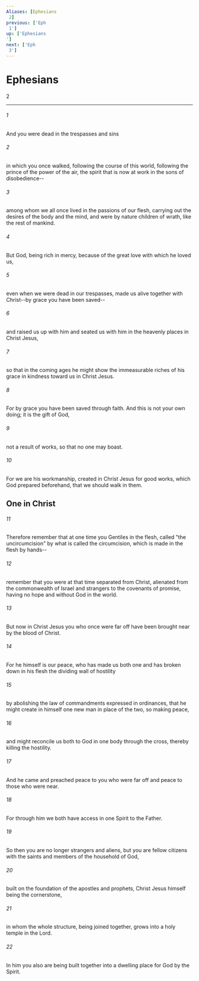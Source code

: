 ```yaml
---
Aliases: [Ephesians 2]
previous: ['Eph 1']
up: ['Ephesians']
next: ['Eph 3']
---
```

# Ephesians 2

***
 

###### 1 
And you were dead in the trespasses and sins  

###### 2 
in which you once walked, following the course of this world, following the prince of the power of the air, the spirit that is now at work in the sons of disobedience--  

###### 3 
among whom we all once lived in the passions of our flesh, carrying out the desires of the body and the mind, and were by nature children of wrath, like the rest of mankind.  

###### 4 
But God, being rich in mercy, because of the great love with which he loved us,  

###### 5 
even when we were dead in our trespasses, made us alive together with Christ--by grace you have been saved--  

###### 6 
and raised us up with him and seated us with him in the heavenly places in Christ Jesus,  

###### 7 
so that in the coming ages he might show the immeasurable riches of his grace in kindness toward us in Christ Jesus.  

###### 8 
For by grace you have been saved through faith. And this is not your own doing; it is the gift of God,  

###### 9 
not a result of works, so that no one may boast.  

###### 10 
For we are his workmanship, created in Christ Jesus for good works, which God prepared beforehand, that we should walk in them.  ## One in Christ  

###### 11 
Therefore remember that at one time you Gentiles in the flesh, called "the uncircumcision" by what is called the circumcision, which is made in the flesh by hands--  

###### 12 
remember that you were at that time separated from Christ, alienated from the commonwealth of Israel and strangers to the covenants of promise, having no hope and without God in the world.  

###### 13 
But now in Christ Jesus you who once were far off have been brought near by the blood of Christ.  

###### 14 
For he himself is our peace, who has made us both one and has broken down in his flesh the dividing wall of hostility  

###### 15 
by abolishing the law of commandments expressed in ordinances, that he might create in himself one new man in place of the two, so making peace,  

###### 16 
and might reconcile us both to God in one body through the cross, thereby killing the hostility.  

###### 17 
And he came and preached peace to you who were far off and peace to those who were near.  

###### 18 
For through him we both have access in one Spirit to the Father.  

###### 19 
So then you are no longer strangers and aliens, but you are fellow citizens with the saints and members of the household of God,  

###### 20 
built on the foundation of the apostles and prophets, Christ Jesus himself being the cornerstone,  

###### 21 
in whom the whole structure, being joined together, grows into a holy temple in the Lord.  

###### 22 
In him you also are being built together into a dwelling place for God by the Spirit.
